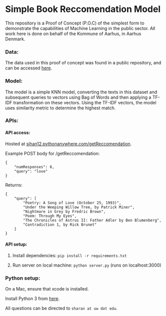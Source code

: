 # Simple Book Reccomendation Model

This repository is a Proof of Concept (P.O.C) of the simplest form to demonstrate the capabilities of Machine Learning in the public sector. All work here is done on behalf of the Kommune of Aarhus, in Aarhus Denmark.

### Data:
The data used in this proof of concept was found in a public repository, and can be accessed [here](https://github.com/williamscott701/Information-Retrieval/tree/master/2.%20TF-IDF%20Ranking%20-%20Cosine%20Similarity%2C%20Matching%20Score). 

### Model:
The model is a simple KNN model, converting the texts in this dataset and subsequent queries to vectors using Bag of Words and then applying a TF-IDF transformation on these vectors. Using the TF-IDF vectors, the model uses similarity metric to determine the highest match. 

### APIs: 

#### API access:
Hosted at [sjhan12.pythonanywhere.com/getReccomendation](https://sjhan12.pythonanywhere.com/getReccomendation).

Example POST body for /getReccomendation:
```
{
    "numResponses": 6,
    "query": "love"
}
```

Returns: 
```
{
    "query": [
        "Poetry: A Song of Love (October 25, 1993)",
        "Under the Weeping Willow Tree, by Patrick Miner",
        "Nightmare in Grey by Fredric Brown",
        "Poem: Through My Eyes",
        "The Chronicles of Astrus II: Father Adler by Ben Blumenberg",
        "Contradiction 1, by Rick Brunet"
    ]
}
```

#### API setup:

1. Install dependencies:
```pip install -r requirements.txt```

2. Run server on local machine:
```python server.py``` (runs on localhost:3000)


### Python setup:

On a Mac, ensure that xcode is installed.

Install Python 3 from [here](https://www.anaconda.com/distribution/).

All questions can be directed to `sharan at uw dot edu`.
